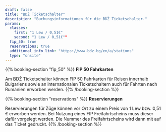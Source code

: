 ```yaml
---
draft: false
title: "BDŽ Ticketschalter"
description: "Buchungsinformationen für die BDŽ Ticketschalter."
params:
  classes:
    first: "1 Lew / 0,51€"
    second: "1 Lew / 0,51€""
  fip_50: true
  reservations: true
  additional_info_link: "https://www.bdz.bg/en/a/stations"
  type: "onsite"
---
```


{{% booking-section "fip_50" %}}
**FIP 50 Fahrkarten**

Am BDŽ Ticketschalter können FIP 50 Fahrkarten für Reisen innerhalb Bulgariens sowie an internationalen Ticketschaltern auch für Fahrten nach Rumänien erworben werden.
{{% /booking-section %}}

{{% booking-section "reservations" %}}
**Reservierungen**

Reservierungen für Züge können vor Ort zu einem Preis von 1 Lew bzw. 0,51 € erworben werden. Bei Nutzung eines FIP Freifahrtscheins muss dieser dafür vorgelegt werden. Die Nummer des Freifahrtscheins wird dann mit auf das Ticket gedruckt.
{{% /booking-section %}}
